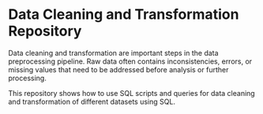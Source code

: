 # Data Cleaning and Transformation Repository

Data cleaning and transformation are important steps in the data preprocessing pipeline. Raw data often contains inconsistencies, errors, or missing values that need to be addressed before analysis or further processing. 

This repository shows how to use SQL scripts and queries for data cleaning and transformation of different datasets using SQL.

